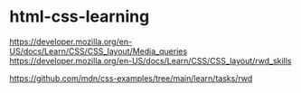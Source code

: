 # html-css-learning

<https://developer.mozilla.org/en-US/docs/Learn/CSS/CSS_layout/Media_queries>
<https://developer.mozilla.org/en-US/docs/Learn/CSS/CSS_layout/rwd_skills>

<https://github.com/mdn/css-examples/tree/main/learn/tasks/rwd>
